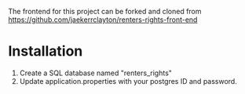 The frontend for this project can be forked and cloned from https://github.com/jaekerrclayton/renters-rights-front-end

# Installation
1. Create a SQL database named "renters_rights"
2. Update application.properties with your postgres ID and password.
